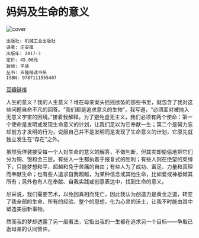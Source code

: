 # 妈妈及生命的意义
![cover](https://img3.doubanio.com/lpic/s29424876.jpg)

    出版社: 机械工业出版社
    译者: 庄安祺 
    出版年: 2017-3
    定价: 45.00元
    装帧: 平装
    丛书: 亚隆精读书系
    ISBN: 9787111555407

[豆瓣链接](https://book.douban.com/subject/27018927/)

人生的意义？我的人生意义？堆在母亲案头摇摇欲坠的那些书里，就包含了我对这些问题自命不凡的回答。“我们都是追求意义的生物”，我写道，“必须面对被抛入无意义宇宙的困境。”接着我解释，为了避免虚无主义，我们必须有两个使命：第一个使命是发明或发现生命意义的计划，让我们足以为它奉献一生；第二个是努力忘却前方才发明的行为，说服自己并不是发明而是发现了生命意义的计划，它原先就独立发生在“存在”之外。

虽然我佯装接受每一个人对生命的意义的解答，不做判断，但其实却偷偷地把它们分为铜、银和金三层。有些人一生都执着于报复式的胜利；有些人则在绝望的束缚下，只能梦想和平、超越和免于苦痛的自由；有些人为了成功、富足、力量和真理而奉献生命；也有些人追求自我超越，为某种信念或其他生命，比如爱或神袛倾其所有；另外也有人在奉献、自我实践或创意表达中，找到生命的意义。

尼采说，我们需要艺术，以免因真相而死亡，因此我认为创造力是黄金之道，转变了我全部的生命、所有的经验、整个的思想，化为心灵的沃土，让我不时能由其中塑造美丽新事物。

然而我的梦却透露了另一层看法，它指出我的一生都在追求另一个目标——争取已逝母亲的认同赞许。
